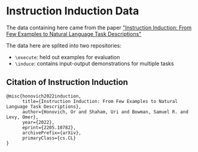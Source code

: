 # Instruction Induction Data

The data containing here came from the paper ["Instruction Induction: From Few Examples to Natural Language Task Descriptions"](https://arxiv.org/abs/2205.10782)

The data here are splited into two repositories:
- `\execute`:  held out examples for evaluation
- `\induce`: contains input-output demonstrations for multiple tasks


## Citation of Instruction Induction
```
@misc{honovich2022induction,
      title={Instruction Induction: From Few Examples to Natural Language Task Descriptions},
      author={Honovich, Or and Shaham, Uri and Bowman, Samuel R. and Levy, Omer},
      year={2022},
      eprint={2205.10782},
      archivePrefix={arXiv},
      primaryClass={cs.CL}
}
```